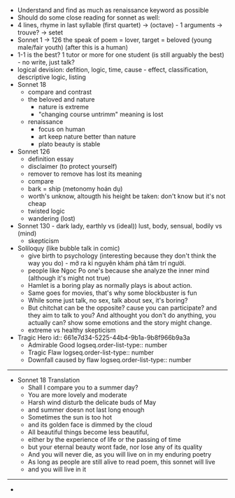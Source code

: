- Understand and find as much as renaissance keyword as possible
- Should do some close reading for sonnet as well:
- 4 lines, rhyme in last syllable (first quartet) -> (octave) - 1 arguments -> trouve? -> setet
- Sonnet 1 -> 126 the speak of poem = lover, target = beloved (young male/fair youth) (after this is a human)
- 1-1 is the best? 1 tutor or more for one student (is still arguably the best) - no write, just talk?
- logical devision: defition, logic, time, cause - effect, classification, descriptive logic, listing
- Sonnet 18
	- compare and contrast
	- the beloved and nature
		- nature is extreme
		- "changing course untrimm" meaning is lost
	- renaissance
		- focus on human
		- art keep nature better than nature
		- plato beauty is stable
- Sonnet 126
	- definition essay
	- disclaimer (to protect yourself)
	- remover to remove has lost its meaning
	- compare
	- bark = ship (metonomy hoán dụ)
	- worth's unknow, altougth his height be taken: don't know but it's not cheap
	- twisted logic
	- wandering (lost)
- Sonnet 130 - dark lady, earthly vs (ideal))  lust, body, sensual, bodily vs (mind)
	- skepticism
- Soliloquy (like bubble talk in comic)
	- give birth to psychology (interesting because they don't think the way you do) - mở ra kỉ nguyên khám phá tâm trí người.
	- people like Ngoc Po one's because she analyze the inner mind (although it's might not true)
	- Hamlet is a boring play as normally plays is about action.
	- Same goes for movies, that's why some blockbuster is fun
	- While some just talk, no sex, talk about sex, it's boring?
	- But chitchat can be the opposite? cause you can participate? and they aim to talk to you? And althought you don't do anything, you actually can? show some emotions and the story might change.
	- extreme vs healthy skepticism
- Tragic Hero
  id:: 661e7d34-5225-44b4-9b1a-9b8f966b9a3a
	- Admirable Good
	  logseq.order-list-type:: number
	- Tragic Flaw
	  logseq.order-list-type:: number
	- Downfall caused by flaw
	  logseq.order-list-type:: number
- ---
- Sonnet 18 Translation
	- Shall I compare you to a summer day?
	- You are more lovely and moderate
	- Harsh wind disturb the delicate buds of May
	- and summer doesn not last long enough
	- Sometimes the sun is too hot
	- and its golden face is dimmed by the cloud
	- All beautiful things become less beautiful,
	- either by the experience of life or the passing of time
	- but your eternal beauty wont fade, nor lose any of its quality
	- And you will never die, as you will live on in my enduring poetry
	- As long as people are still alive to read poem, this sonnet will live
	- and you will live in it
- ---
-